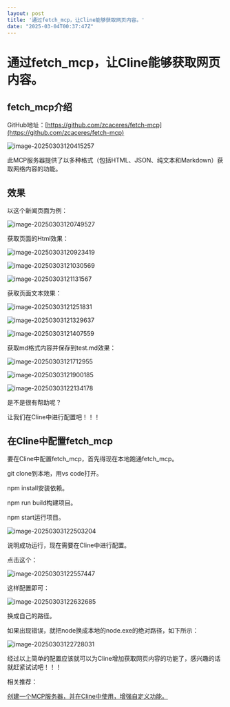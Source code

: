 ```yaml
---
layout: post
title: '通过fetch_mcp，让Cline能够获取网页内容。'
date: "2025-03-04T00:37:47Z"
---
```

通过fetch\_mcp，让Cline能够获取网页内容。
============================

fetch\_mcp介绍
------------

GitHub地址：[https://github.com/zcaceres/fetch-mcp](https://github.com/zcaceres/fetch-mcp)

![image-20250303120415257](https://img2024.cnblogs.com/blog/3288240/202503/3288240-20250303124750645-1410692094.png)

此MCP服务器提供了以多种格式（包括HTML、JSON、纯文本和Markdown）获取网络内容的功能。

效果
--

以这个新闻页面为例：

![image-20250303120749527](https://img2024.cnblogs.com/blog/3288240/202503/3288240-20250303124750719-587091186.png)

获取页面的Html效果：

![image-20250303120923419](https://img2024.cnblogs.com/blog/3288240/202503/3288240-20250303124750638-305055966.png)

![image-20250303121030569](https://img2024.cnblogs.com/blog/3288240/202503/3288240-20250303124750640-1262139662.png)

![image-20250303121131567](https://img2024.cnblogs.com/blog/3288240/202503/3288240-20250303124750635-1633264097.png)

获取页面文本效果：

![image-20250303121251831](https://img2024.cnblogs.com/blog/3288240/202503/3288240-20250303124750635-861016158.png)

![image-20250303121329637](https://img2024.cnblogs.com/blog/3288240/202503/3288240-20250303124751012-111110694.png)

![image-20250303121407559](https://img2024.cnblogs.com/blog/3288240/202503/3288240-20250303124751027-1399239748.png)

获取md格式内容并保存到test.md效果：

![image-20250303121712955](https://img2024.cnblogs.com/blog/3288240/202503/3288240-20250303124751017-170888643.png)

![image-20250303121900185](https://img2024.cnblogs.com/blog/3288240/202503/3288240-20250303124751007-36906729.png)

![image-20250303122134178](https://img2024.cnblogs.com/blog/3288240/202503/3288240-20250303124751045-1078043441.png)

是不是很有帮助呢？

让我们在Cline中进行配置吧！！！

在Cline中配置fetch\_mcp
-------------------

要在Cline中配置fetch\_mcp，首先得现在本地跑通fetch\_mcp。

git clone到本地，用vs code打开。

npm install安装依赖。

npm run build构建项目。

npm start运行项目。

![image-20250303122503204](https://img2024.cnblogs.com/blog/3288240/202503/3288240-20250303124751009-1504126761.png)

说明成功运行，现在需要在Cline中进行配置。

点击这个：

![image-20250303122557447](https://img2024.cnblogs.com/blog/3288240/202503/3288240-20250303124751049-1286431114.png)

这样配置即可：

![image-20250303122632685](https://img2024.cnblogs.com/blog/3288240/202503/3288240-20250303124751027-1289770859.png)

换成自己的路径。

如果出现错误，就把node换成本地的node.exe的绝对路径，如下所示：

![image-20250303122728031](https://img2024.cnblogs.com/blog/3288240/202503/3288240-20250303124751038-316199654.png)

经过以上简单的配置应该就可以为Cline增加获取网页内容的功能了，感兴趣的话就赶紧试试吧！！！

相关推荐：

[创建一个MCP服务器，并在Cline中使用，增强自定义功能。](https://mp.weixin.qq.com/s/nkJ3pqvsBX7HQEkTVI0Fvw)